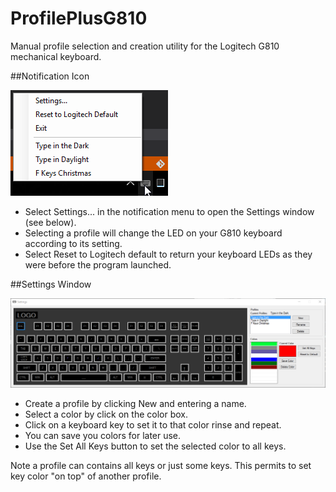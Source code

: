 # ProfilePlusG810

Manual profile selection and creation utility for the Logitech G810 mechanical keyboard.

##Notification Icon

![](https://github.com/GlutenBoy/ProfilePlusG810/blob/master/images/NoficationIcon.png)

* Select Settings... in the notification menu to open the Settings window (see below).
* Selecting a profile will change the LED on your G810 keyboard according to its setting.
* Select Reset to Logitech default to return your keyboard LEDs as they were before the program launched.

##Settings Window

![](https://github.com/GlutenBoy/ProfilePlusG810/blob/master/images/SettingsWindow.png)

* Create a profile by clicking New and entering a name.
* Select a color by click on the color box.
* Click on a keyboard key to set it to that color rinse and repeat.
* You can save you colors for later use.
* Use the Set All Keys button to set the selected color to all keys.

Note a profile can contains all keys or just some keys. This permits to set key color "on top" of another profile.
